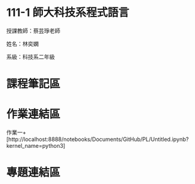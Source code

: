 # 111-1 師大科技系程式語言
授課教師：蔡芸琤老師

姓名：林奕嫻

系級：科技系二年級

# 課程筆記區 

# 作業連結區 
作業一+[http://localhost:8888/notebooks/Documents/GitHub/PL/Untitled.ipynb?kernel_name=python3]
# 專題連結區 
